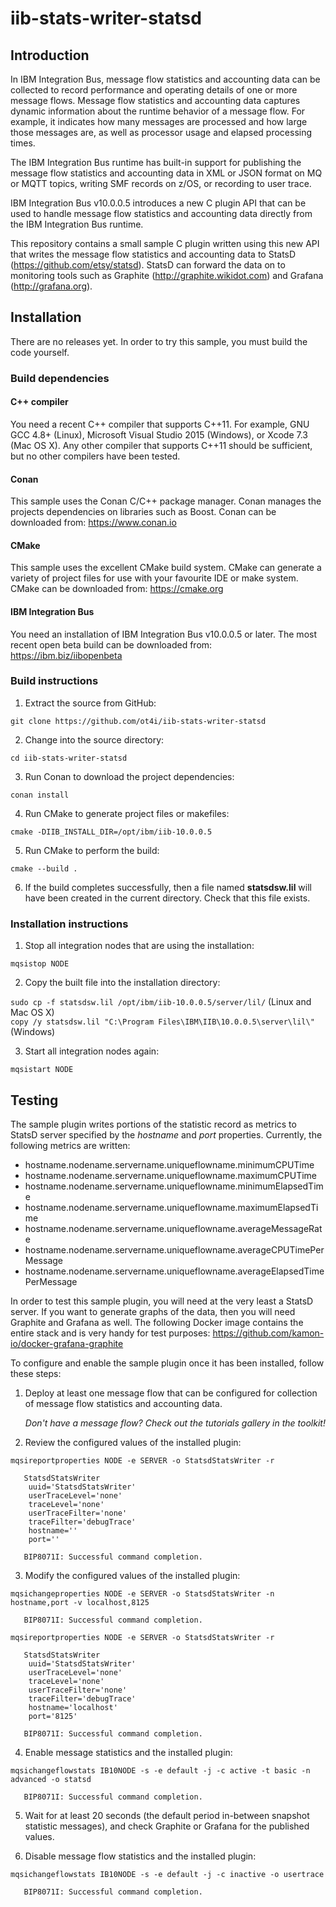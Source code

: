 # iib-stats-writer-statsd

## Introduction
In IBM Integration Bus, message flow statistics and accounting data can be collected
to record performance and operating details of one or more message flows. Message flow statistics and accounting data captures dynamic information about the runtime behavior
of a message flow. For example, it indicates how many messages are processed and how
large those messages are, as well as processor usage and elapsed processing times.

The IBM Integration Bus runtime has built-in support for publishing the message flow
statistics and accounting data in XML or JSON format on MQ or MQTT topics, writing
SMF records on z/OS, or recording to user trace.

IBM Integration Bus v10.0.0.5 introduces a new C plugin API that can be used to handle
message flow statistics and accounting data directly from the IBM Integration Bus
runtime.

This repository contains a small sample C plugin written using this new API that writes the message flow statistics and accounting data to StatsD (https://github.com/etsy/statsd). StatsD can forward the data on to monitoring tools such as Graphite (http://graphite.wikidot.com) and Grafana (http://grafana.org).

## Installation
There are no releases yet. In order to try this sample, you must build the code yourself.

### Build dependencies

#### C++ compiler
You need a recent C++ compiler that supports C++11. For example, GNU GCC 4.8+ (Linux),
Microsoft Visual Studio 2015 (Windows), or Xcode 7.3 (Mac OS X). Any other compiler
that supports C++11 should be sufficient, but no other compilers have been tested.

#### Conan
This sample uses the Conan C/C++ package manager. Conan manages the projects dependencies on libraries such as Boost. Conan can be downloaded from: https://www.conan.io

#### CMake
This sample uses the excellent CMake build system. CMake can generate a variety of
project files for use with your favourite IDE or make system.
CMake can be downloaded from: https://cmake.org

#### IBM Integration Bus
You need an installation of IBM Integration Bus v10.0.0.5 or later. The most recent
open beta build can be downloaded from: https://ibm.biz/iibopenbeta

### Build instructions

1. Extract the source from GitHub:

  `git clone https://github.com/ot4i/iib-stats-writer-statsd`

2. Change into the source directory:

  `cd iib-stats-writer-statsd`

3. Run Conan to download the project dependencies:

  `conan install`

4. Run CMake to generate project files or makefiles:

  `cmake -DIIB_INSTALL_DIR=/opt/ibm/iib-10.0.0.5`

5. Run CMake to perform the build:

  `cmake --build .`

6. If the build completes successfully, then a file named **statsdsw.lil**
   will have been created in the current directory. Check that this file exists.

### Installation instructions

1. Stop all integration nodes that are using the installation:

  `mqsistop NODE`

2. Copy the built file into the installation directory:

  `sudo cp -f statsdsw.lil /opt/ibm/iib-10.0.0.5/server/lil/` (Linux and Mac OS X)  
  `copy /y statsdsw.lil "C:\Program Files\IBM\IIB\10.0.0.5\server\lil\"` (Windows)

3. Start all integration nodes again:

  `mqsistart NODE`

## Testing

The sample plugin writes portions of the statistic record as metrics to StatsD server specified by the *hostname* and *port* properties. Currently, the following metrics are written:

- hostname.nodename.servername.uniqueflowname.minimumCPUTime
- hostname.nodename.servername.uniqueflowname.maximumCPUTime
- hostname.nodename.servername.uniqueflowname.minimumElapsedTime
- hostname.nodename.servername.uniqueflowname.maximumElapsedTime
- hostname.nodename.servername.uniqueflowname.averageMessageRate
- hostname.nodename.servername.uniqueflowname.averageCPUTimePerMessage
- hostname.nodename.servername.uniqueflowname.averageElapsedTimePerMessage

In order to test this sample plugin, you will need at the very least a StatsD server. If you want to generate graphs of the data, then you will need Graphite and Grafana as well. The following Docker image contains the entire stack and is very handy for test purposes: https://github.com/kamon-io/docker-grafana-graphite

To configure and enable the sample plugin once it has been installed, follow these steps:

1. Deploy at least one message flow that can be configured for collection of message flow
   statistics and accounting data.

   *Don't have a message flow? Check out the tutorials gallery in the toolkit!*

2. Review the configured values of the installed plugin:

  `mqsireportproperties NODE -e SERVER -o StatsdStatsWriter -r`

       StatsdStatsWriter
        uuid='StatsdStatsWriter'
        userTraceLevel='none'
        traceLevel='none'
        userTraceFilter='none'
        traceFilter='debugTrace'
        hostname=''
        port=''

       BIP8071I: Successful command completion.

3. Modify the configured values of the installed plugin:

  `mqsichangeproperties NODE -e SERVER -o StatsdStatsWriter -n hostname,port -v localhost,8125`

       BIP8071I: Successful command completion.

  `mqsireportproperties NODE -e SERVER -o StatsdStatsWriter -r`

       StatsdStatsWriter
        uuid='StatsdStatsWriter'
        userTraceLevel='none'
        traceLevel='none'
        userTraceFilter='none'
        traceFilter='debugTrace'
        hostname='localhost'
        port='8125'

       BIP8071I: Successful command completion.

4. Enable message statistics and the installed plugin:

  `mqsichangeflowstats IB10NODE -s -e default -j -c active -t basic -n advanced -o statsd`

       BIP8071I: Successful command completion.

5. Wait for at least 20 seconds (the default period in-between snapshot statistic
   messages), and check Graphite or Grafana for the published values.

6. Disable message flow statistics and the installed plugin:

  `mqsichangeflowstats IB10NODE -s -e default -j -c inactive -o usertrace`

       BIP8071I: Successful command completion.
